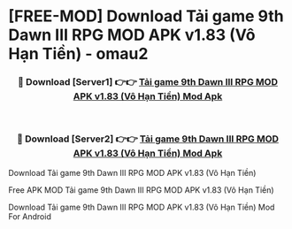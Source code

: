 # [FREE-MOD] Download Tải game 9th Dawn III RPG MOD APK v1.83 (Vô Hạn Tiền) - omau2


<div align="center">
<h3>🔴 Download [Server1] 👉👉 <a href="https://apk-comot.site?title=Tải_game_9th_Dawn_III_RPG_MOD_APK_v1.83_(Vô_Hạn_Tiền)">Tải game 9th Dawn III RPG MOD APK v1.83 (Vô Hạn Tiền) Mod Apk</a></h3><br>

<h3>🔴 Download [Server2] 👉👉 <a href="https://apk-comot.site?title=Tải_game_9th_Dawn_III_RPG_MOD_APK_v1.83_(Vô_Hạn_Tiền)">Tải game 9th Dawn III RPG MOD APK v1.83 (Vô Hạn Tiền) Mod Apk</a></h3>
</div>



Download Tải game 9th Dawn III RPG MOD APK v1.83 (Vô Hạn Tiền) 

Free APK MOD Tải game 9th Dawn III RPG MOD APK v1.83 (Vô Hạn Tiền) 

Download Tải game 9th Dawn III RPG MOD APK v1.83 (Vô Hạn Tiền) Mod For Android
